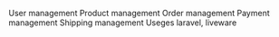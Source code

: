 User management
Product management
Order management
Payment management
Shipping management
Useges laravel, liveware
